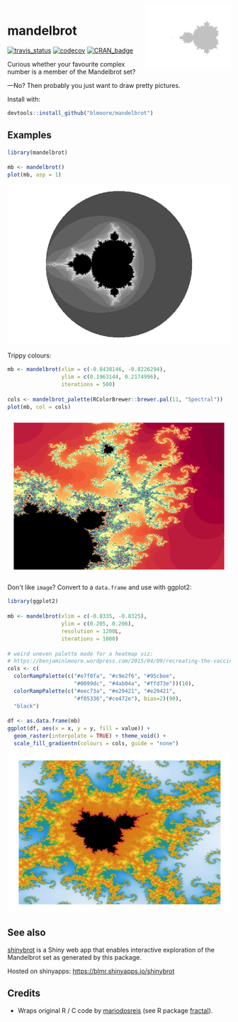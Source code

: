 
<!-- README.md is generated from README.Rmd. Please edit that file -->
<img align="right" src="figs/icon-1.png" style="max-width: 300px">

mandelbrot
==========

[![travis\_status](https://travis-ci.org/blmoore/mandelbrot.svg?branch=master)](https://travis-ci.org/blmoore/mandelbrot) [![codecov](https://codecov.io/gh/blmoore/mandelbrot/branch/master/graph/badge.svg)](https://codecov.io/gh/blmoore/mandelbrot) [![CRAN\_badge](http://www.r-pkg.org/badges/version/mandelbrot)](https://cran.r-project.org/package=mandelbrot)

Curious whether your favourite complex number is a member of the Mandelbrot set?

—No? Then probably you just want to draw pretty pictures.

Install with:

``` r
devtools::install_github("blmoore/mandelbrot")
```

Examples
--------

``` r
library(mandelbrot)

mb <- mandelbrot()
plot(mb, asp = 1)
```

![](figs/README-b_n_w-1.png)

Trippy colours:

``` r
mb <- mandelbrot(xlim = c(-0.8438146, -0.8226294),
                 ylim = c(0.1963144, 0.2174996), 
                 iterations = 500)

cols <- mandelbrot_palette(RColorBrewer::brewer.pal(11, "Spectral"))
plot(mb, col = cols)
```

![](figs/README-trip-1.png)

Don't like `image`? Convert to a `data.frame` and use with ggplot2:

``` r
library(ggplot2)

mb <- mandelbrot(xlim = c(-0.8335, -0.8325),
                 ylim = c(0.205, 0.206), 
                 resolution = 1200L,
                 iterations = 1000)

# weird uneven palette made for a heatmap viz:
# https://benjaminlmoore.wordpress.com/2015/04/09/recreating-the-vaccination-heatmaps-in-r/
cols <- c(
  colorRampPalette(c("#e7f0fa", "#c9e2f6", "#95cbee",
                     "#0099dc", "#4ab04a", "#ffd73e"))(10),
  colorRampPalette(c("#eec73a", "#e29421", "#e29421", 
                     "#f05336","#ce472e"), bias=2)(90), 
  "black")

df <- as.data.frame(mb)
ggplot(df, aes(x = x, y = y, fill = value)) +
  geom_raster(interpolate = TRUE) + theme_void() +
  scale_fill_gradientn(colours = cols, guide = "none")
```

![](figs/README-ggplot-1.png)

See also
--------

[shinybrot](https://github.com/blmoore/shinybrot) is a Shiny web app that enables interactive exploration of the Mandelbrot set as generated by this package.

Hosted on shinyapps: <https://blmr.shinyapps.io/shinybrot>

Credits
-------

-   Wraps original R / C code by [mariodosreis](https://github.com/mariodosreis) (see R package [fractal](https://github.com/mariodosreis/fractal)).
